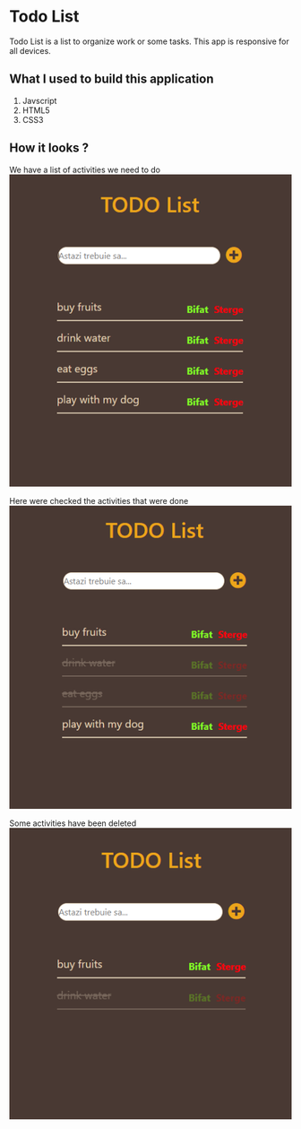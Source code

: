# Todo List

Todo List is a list to organize work or some tasks. This app is responsive for all devices.

## What I used to build this application
1. Javscript
2. HTML5
3. CSS3
 
## How it looks ?
We have a list of activities we need to do
![Todo App 1](https://github.com/SinzianaZimbru/Todo-List/blob/main/t1.PNG?raw=true)

Here were checked the activities that were done
![Todo App 2](https://github.com/SinzianaZimbru/Todo-List/blob/main/t2.PNG)

Some activities have been deleted
![Todo App 3](https://github.com/SinzianaZimbru/Todo-List/blob/main/t3.PNG)



